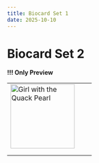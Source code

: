 ```yaml
---
title: Biocard Set 1
date: 2025-10-10
---
```


# Biocard Set 2

**!!! Only Preview**

<table>
  <tr>
    <td><a href="https://sems-duckies.github.io/ducks/girl-with-the-quack-pearl/"><img src="https://lh3.googleusercontent.com/pw/AP1GczOu1PrFhUDapYH9DMCwz_5dyseL8un7YmaDwQOCdrARSz0nlOMe-8_CjPRiLoaFSXDJpRrPgtYVHDtv6Gm0uf0xHcIOtPc69tlvFHjBoQDabpVVjN67mU1g7RE4wVy0hJeW8GgEW6XsPXyi51EchBx74w" width="150" alt="Girl with the Quack Pearl"></a></td>
    <td></td>
    <td></td>
  </tr>
    <tr>
    <td></td>
    <td></td>
    <td></td>
  </tr>
    </tr>
    <tr>
    <td></td>
    <td></td>
    <td></td>
  </tr>
</table>
